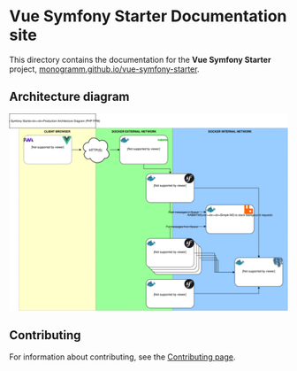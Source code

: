# **Vue Symfony Starter** Documentation site

This directory contains the documentation for the **Vue Symfony Starter** project, [monogramm.github.io/vue-symfony-starter](https://monogramm.github.io/vue-symfony-starter).

## Architecture diagram

![Architecture Production Diagram](architecture.svg)

## Contributing

For information about contributing, see the [Contributing page](https://github.com/Monogramm/vue-symfony-starter/blob/master/CONTRIBUTING.md).
